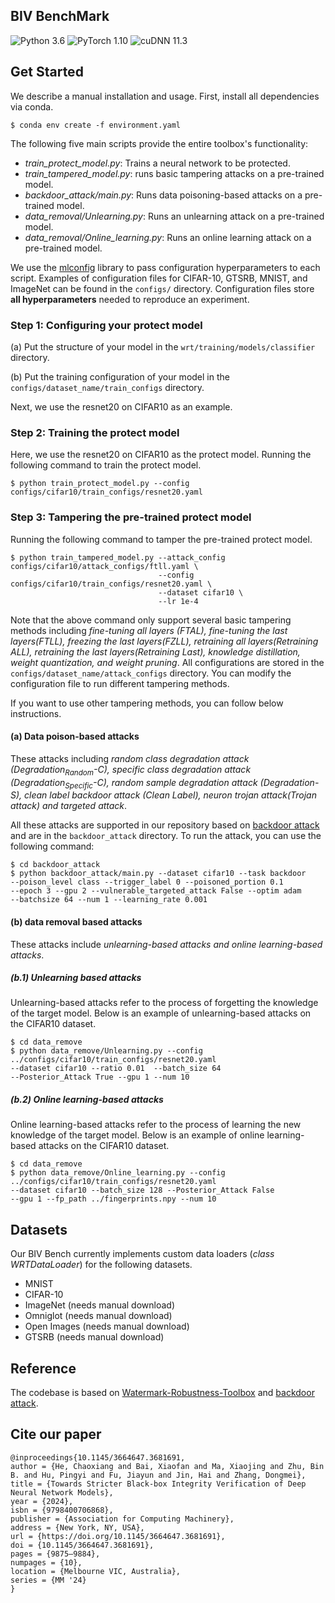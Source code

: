## BIV BenchMark


![Python 3.6](https://img.shields.io/badge/python-3.6-green.svg?style=plastic)
![PyTorch 1.10](https://img.shields.io/badge/torch-1.10.1-green.svg?style=plastic)
![cuDNN 11.3](https://img.shields.io/badge/cudnn-11.3-green.svg?style=plastic)

## Get Started
We describe a manual installation and usage. First, install all dependencies via conda.
```shell
$ conda env create -f environment.yaml
```

The following five main scripts provide the entire toolbox's functionality:

- *train_protect_model.py*: Trains a neural network to be protected.
- *train_tampered_model.py*: runs basic tampering attacks on a pre-trained model.
- *backdoor_attack/main.py*: Runs data poisoning-based attacks on a pre-trained model.
- *data_removal/Unlearning.py*: Runs an unlearning attack on a pre-trained model.
- *data_removal/Online_learning.py*: Runs an online learning attack on a pre-trained model.

We use the [mlconfig](https://github.com/narumiruna/mlconfig) library to pass configuration hyperparameters to each script. 
Examples of configuration files for CIFAR-10, GTSRB, MNIST, and ImageNet can be found in the ``configs/`` directory. 
Configuration files store **all hyperparameters** needed to reproduce an experiment. 

### Step 1: Configuring your protect model 

(a) Put the structure of your model in the `wrt/training/models/classifier` directory. 

(b) Put the training configuration of your model in the `configs/dataset_name/train_configs` directory.

Next, we use the resnet20 on CIFAR10 as an example. 


### Step 2: Training the protect model
Here, we use the resnet20 on CIFAR10 as the protect model. Running the following command to train the protect model.
```shell
$ python train_protect_model.py --config configs/cifar10/train_configs/resnet20.yaml
```

### Step 3: Tampering the pre-trained protect model
Running the following command to tamper the pre-trained protect model.
```shell
$ python train_tampered_model.py --attack_config configs/cifar10/attack_configs/ftll.yaml \
                                 --config configs/cifar10/train_configs/resnet20.yaml \
                                 --dataset cifar10 \
                                 --lr 1e-4
``` 

Note that the above command only support several basic tampering methods including *fine-tuning all layers (FTAL), 
fine-tuning the last layers(FTLL), freezing the last layers(FZLL), retraining all layers(Retraining ALL), retraining the last layers(Retraining Last), 
knowledge distillation, weight quantization, and weight pruning*. All configurations are stored in the `configs/dataset_name/attack_configs` directory. You can modify the configuration file to run different tampering methods.

If you want to use other tampering methods, 
you can follow below instructions.

#### (a) Data poison-based attacks
These attacks including *random class degradation attack (Degradation<sub>Random</sub>-C), 
specific class degradation attack (Degradation<sub>Specific</sub>-C),
random sample degradation attack (Degradation-S), clean label backdoor attack (Clean Label),
neuron trojan attack(Trojan attack) and
targeted attack*. 

All these attacks are supported in our repository based on [backdoor attack](https://github.com/vtu81/backdoor_attack) and are in the `backdoor_attack` directory. To run the attack, you can use the following command:
```shell
$ cd backdoor_attack
$ python backdoor_attack/main.py --dataset cifar10 --task backdoor 
--poison_level class --trigger_label 0 --poisoned_portion 0.1 
--epoch 3 --gpu 2 --vulnerable_targeted_attack False --optim adam 
--batchsize 64 --num 1 --learning_rate 0.001
```

#### (b) data removal based attacks
These attacks include *unlearning-based attacks and online learning-based attacks*.

##### (b.1) Unlearning based attacks
Unlearning-based attacks refer to the process of forgetting the knowledge of the target model.  Below is an example of unlearning-based attacks on the CIFAR10 dataset.
```shell
$ cd data_remove
$ python data_remove/Unlearning.py --config ../configs/cifar10/train_configs/resnet20.yaml 
--dataset cifar10 --ratio 0.01  --batch_size 64 
--Posterior_Attack True --gpu 1 --num 10
```
##### (b.2) Online learning-based attacks
Online learning-based attacks refer to the process of learning the new knowledge of the target model.
Below is an example of online learning-based attacks on the CIFAR10 dataset.
```shell
$ cd data_remove
$ python data_remove/Online_learning.py --config ../configs/cifar10/train_configs/resnet20.yaml 
--dataset cifar10 --batch_size 128 --Posterior_Attack False 
--gpu 1 --fp_path ../fingerprints.npy --num 10 
```


## Datasets
Our BIV Bench currently implements custom data loaders (*class WRTDataLoader*) for the following datasets. 

- MNIST
- CIFAR-10
- ImageNet (needs manual download)
- Omniglot (needs manual download)
- Open Images (needs manual download)
- GTSRB (needs manual download)


## Reference
The codebase is based on [Watermark-Robustness-Toolbox](https://github.com/dnn-security/Watermark-Robustness-Toolbox) and 
[backdoor attack](https://github.com/vtu81/backdoor_attack).
## Cite our paper
```
@inproceedings{10.1145/3664647.3681691,
author = {He, Chaoxiang and Bai, Xiaofan and Ma, Xiaojing and Zhu, Bin B. and Hu, Pingyi and Fu, Jiayun and Jin, Hai and Zhang, Dongmei},
title = {Towards Stricter Black-box Integrity Verification of Deep Neural Network Models},
year = {2024},
isbn = {9798400706868},
publisher = {Association for Computing Machinery},
address = {New York, NY, USA},
url = {https://doi.org/10.1145/3664647.3681691},
doi = {10.1145/3664647.3681691},
pages = {9875–9884},
numpages = {10},
location = {Melbourne VIC, Australia},
series = {MM '24}
}
```




